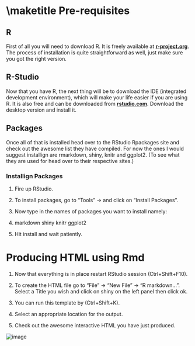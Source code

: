\maketitle
Pre-requisites
==============

R
-

First of all you will need to download R. It is freely available at [**r-project.org**]. The process of installation is quite straightforward as well, just make sure you got the right version.

R-Studio
--------

Now that you have R, the next thing will be to download the IDE (integrated development environment), which will make your life easier if you are using R. It is also free and can be downloaded from [**rstudio.com**]. Download the desktop version and install it.

Packages
--------

Once all of that is installed head over to the RStudio Rpackages site and check out the awesome list they have compiled. For now the ones I would suggest installign are rmarkdown, shiny, knitr and ggplot2. (To see what they are used for head over to their respective sites.)

### Installign Packages

1.  Fire up RStudio.

2.  To install packages, go to “Tools” -&gt; and click on “Install Packages”.

3.  Now type in the names of packages you want to install namely:

4.  markdown shiny knitr ggplot2

5.  Hit install and wait patiently.

Producing HTML using Rmd
========================

1.  Now that everything is in place restart RStudio session (Ctrl+Shift+F10).

2.  To create the HTML file go to “File” -&gt; “New File” -&gt; “R markdown...”. Select a Title you wish and click on shiny on the left panel then click ok.

3.  You can run this template by (Ctrl+Shift+K).

4.  Select an appropriate location for the output.

5.  Check out the awesome interactive HTML you have just produced.

![image]

  [**r-project.org**]: https://www.r-project.org/
  [**rstudio.com**]: https://www.rstudio.com/products/rstudio/
  [image]: post
